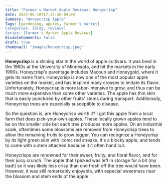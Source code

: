 ```yaml
---
title: "Farmer's Market Apple Reviews: Honeycrisp"
date: 2023-06-10T17:35:26-04:00
Summary: "Honeycrisp Apple"
Tags: [gardening, apples, farmer's market]
Categories: [blog, reviews]
Series: [Farmer's Market Apple Reviews]
DisableComments: false
draft: true
thumbnail: "images/honeycrisp.jpeg"
---
```


**Honeycrisp** is a shining star in the world of apple cultivars. It was bred in the 1960s at the University of Minnesota, and hit the markets in the early 1990s. Honeycrisp's parentage includes Macoun and Honeygold, where it gets its name from. Honeycrisp is now one of the most popular apple varieties on the market, and has inspired many crosses to imitate its flavor. Unfortunately, Honeycrisp is more labor-intensive to grow, and thus can be much more expensive than some other varieties. The apple has thin skin that is easily punctured by other fruits' stems during transport. Additionally, Honeycrisp trees are especially susceptible to disease.

So the question is, are Honeycrisp worth it? I got this apple from a local farm that does pick-your-own apples. These locally grown apples tend to be on the smaller side but each tree produces more apples. On an industrial scale, oftentimes some blossoms are removed from Honeycrisp trees to allow the remaining fruits to grow bigger. You can recognize a Honeycrisp by its light green skin with iconic red streaks. It's a blocky apple, and tends to come with a stem attached because it it often hand cut.

Honeycrisps are renowned for their sweet, fruity, and floral flavor, and for their juicy crunch. The apple that I picked was left in storage for a bit (my bad!) so it was likely less crisp than one fresh off the tree would have been. However, it was still remarkably enjoyable, with especial sweetness near the blossom and stem ends of the apple. 